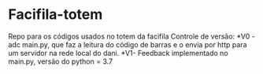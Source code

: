 # Facifila-totem
Repo para os códigos usados no totem da facifila
Controle de versão:
*V0 - adc main.py, que faz a leitura do código de barras e o envia por http para um servidor na rede local do dani.
*V1- Feedback implementado no main.py, versão do python = 3.7
